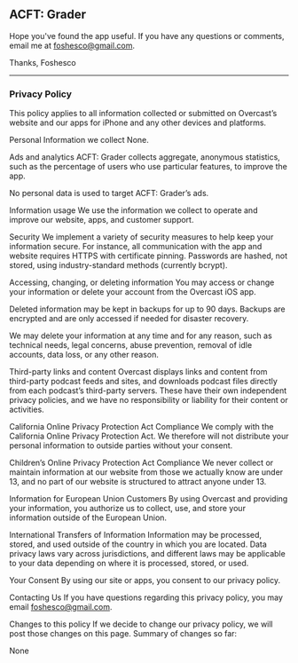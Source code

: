<h2>ACFT: Grader</h2>

Hope you've found the app useful. If you have any questions or comments, email me at foshesco@gmail.com.

Thanks,
Foshesco




----------------------------------------------------------------------------------------------------------------------------------------





<h3>Privacy Policy</h3>

This policy applies to all information collected or submitted on Overcast’s website and our apps for iPhone and any other devices and platforms.

Personal Information we collect
None.

Ads and analytics
ACFT: Grader collects aggregate, anonymous statistics, such as the percentage of users who use particular features, to improve the app.

No personal data is used to target ACFT: Grader’s ads.

Information usage
We use the information we collect to operate and improve our website, apps, and customer support.

Security
We implement a variety of security measures to help keep your information secure. For instance, all communication with the app and website requires HTTPS with certificate pinning. Passwords are hashed, not stored, using industry-standard methods (currently bcrypt).

Accessing, changing, or deleting information
You may access or change your information or delete your account from the Overcast iOS app.

Deleted information may be kept in backups for up to 90 days. Backups are encrypted and are only accessed if needed for disaster recovery.

We may delete your information at any time and for any reason, such as technical needs, legal concerns, abuse prevention, removal of idle accounts, data loss, or any other reason.

Third-party links and content
Overcast displays links and content from third-party podcast feeds and sites, and downloads podcast files directly from each podcast’s third-party servers. These have their own independent privacy policies, and we have no responsibility or liability for their content or activities.

California Online Privacy Protection Act Compliance
We comply with the California Online Privacy Protection Act. We therefore will not distribute your personal information to outside parties without your consent.

Children’s Online Privacy Protection Act Compliance
We never collect or maintain information at our website from those we actually know are under 13, and no part of our website is structured to attract anyone under 13.

Information for European Union Customers
By using Overcast and providing your information, you authorize us to collect, use, and store your information outside of the European Union.

International Transfers of Information
Information may be processed, stored, and used outside of the country in which you are located. Data privacy laws vary across jurisdictions, and different laws may be applicable to your data depending on where it is processed, stored, or used.

Your Consent
By using our site or apps, you consent to our privacy policy.

Contacting Us
If you have questions regarding this privacy policy, you may email foshesco@gmail.com.

Changes to this policy
If we decide to change our privacy policy, we will post those changes on this page. Summary of changes so far:

None

